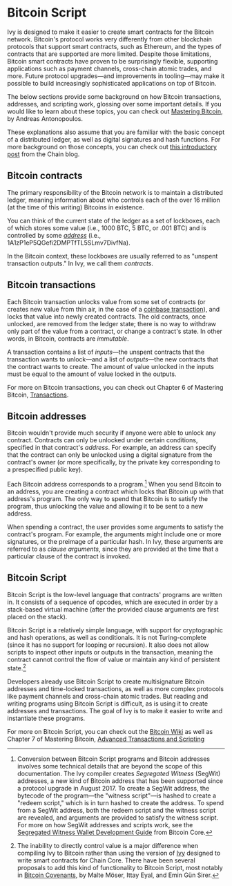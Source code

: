 # Bitcoin Script

Ivy is designed to make it easier to create smart contracts for the Bitcoin network. Bitcoin's protocol works very differently from other blockchain protocols that support smart contracts, such as Ethereum, and the types of contracts that are supported are more limited. Despite those limitations, Bitcoin smart contracts have proven to be surprisingly flexible, supporting applications such as payment channels, cross-chain atomic trades, and more. Future protocol upgrades—and improvements in tooling—may make it possible to build increasingly sophisticated applications on top of Bitcoin.

The below sections provide some background on how Bitcoin transactions, addresses, and scripting work, glossing over some important details. If you would like to learn about these topics, you can check out [Mastering Bitcoin](https://github.com/bitcoinbook/bitcoinbook), by Andreas Antonopoulos.

These explanations also assume that you are familiar with the basic concept of a distributed ledger, as well as digital signatures and hash functions. For more background on those concepts, you can check out [this introductory post](https://blog.chain.com/behind-the-magic-of-the-blockchain-48f1cb35f1dc) from the Chain blog.

## Bitcoin contracts

The primary responsibility of the Bitcoin network is to maintain a distributed ledger, meaning information about who controls each of the over 16 million (at the time of this writing) Bitcoins in existence.

You can think of the current state of the ledger as a set of lockboxes, each of which stores some value (i.e., 1000 BTC, 5 BTC, or .001 BTC) and is controlled by some [*address*](#bitcoin-addresses) (i.e., 1A1zP1eP5QGefi2DMPTfTL5SLmv7DivfNa).

In the Bitcoin context, these lockboxes are usually referred to as "unspent transaction outputs." In Ivy, we call them *contracts*.

## Bitcoin transactions

Each Bitcoin transaction unlocks value from some set of contracts (or creates new value from thin air, in the case of a [coinbase transaction](https://bitcoin.org/en/glossary/coinbase-transaction)), and locks that value into newly created contracts. The old contracts, once unlocked, are removed from the ledger state; there is no way to withdraw only part of the value from a contract, or change a contract's state. In other words, in Bitcoin, contracts are *immutable*.

A transaction contains a list of *inputs*—the unspent contracts that the transaction wants to unlock—and a list of *outputs*—the new contracts that the contract wants to create. The amount of value unlocked in the inputs must be equal to the amount of value locked in the outputs.

For more on Bitcoin transactions, you can check out Chapter 6 of Mastering Bitcoin, [Transactions](https://github.com/bitcoinbook/bitcoinbook/blob/second_edition/ch06.asciidoc).

## Bitcoin addresses

Bitcoin wouldn't provide much security if anyone were able to unlock any contract. Contracts can only be unlocked under certain conditions, specified in that contract's *address*. For example, an address can specify that the contract can only be unlocked using a digital signature from the contract's owner (or more specifically, by the private key corresponding to a prespecified public key).

Each Bitcoin address corresponds to a program.[^1] When you send Bitcoin to an address, you are creating a contract which locks that Bitcoin up with that address's program. The only way to spend that Bitcoin is to satisfy the program, thus unlocking the value and allowing it to be sent to a new address.

When spending a contract, the user provides some arguments to satisfy the contract's program. For example, the arguments might include one or more signatures, or the preimage of a particular hash. In Ivy, these arguments are referred to as *clause arguments*, since they are provided at the time that a particular clause of the contract is invoked.

## Bitcoin Script

Bitcoin Script is the low-level language that contracts' programs are written in. It consists of a sequence of opcodes, which are executed in order by a stack-based virtual machine (after the provided clause arguments are first placed on the stack).

Bitcoin Script is a relatively simple language, with support for cryptographic and hash operations, as well as conditionals. It is not Turing-complete (since it has no support for looping or recursion). It also does not allow scripts to inspect other inputs or outputs in the transaction, meaning the contract cannot control the flow of value or maintain any kind of persistent state.[^2]

Developers already use Bitcoin Script to create multisignature Bitcoin addresses and time-locked transactions, as well as more complex protocols like payment channels and cross-chain atomic trades. But reading and writing programs using Bitcoin Script is difficult, as is using it to create addresses and transactions. The goal of Ivy is to make it easier to write and instantiate these programs.

For more on Bitcoin Script, you can check out the [Bitcoin Wiki](https://en.bitcoin.it/wiki/Script) as well as Chapter 7 of Mastering Bitcoin, [Advanced Transactions and Scripting](https://github.com/bitcoinbook/bitcoinbook/blob/second_edition/ch07.asciidoc)

[^1]: Conversion between Bitcoin Script programs and Bitcoin addresses involves some technical details that are beyond the scope of this documentation. The Ivy compiler creates *Segregated Witness* (SegWit) addresses, a new kind of Bitcoin address that has been supported since a protocol upgrade in August 2017. To create a SegWit address, the bytecode of the program—the "witness script"—is hashed to create a "redeem script," which is in turn hashed to create the address. To spend from a SegWit address, both the redeem script and the witness script are revealed, and arguments are provided to satisfy the witness script. For more on how SegWit addresses and scripts work, see the [Segregated Witness Wallet Development Guide](https://bitcoincore.org/en/segwit_wallet_dev/) from Bitcoin Core.

[^2]: The inability to directly control value is a major difference when compiling Ivy to Bitcoin rather than using the version of [Ivy](https://www.chain.com/ivy) designed to write smart contracts for Chain Core. There have been several proposals to add this kind of functionality to Bitcoin Script, most notably in [Bitcoin Covenants](http://fc16.ifca.ai/bitcoin/papers/MES16.pdf), by Malte Möser, Ittay Eyal, and Emin Gün Sirer.
